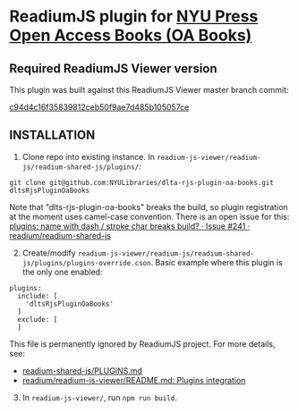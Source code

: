 ReadiumJS plugin for [NYU Press Open Access Books (OA Books)](http://openaccessbooks.nyupress.org/)
=============================================================

## Required ReadiumJS Viewer version

This plugin was built against this ReadiumJS Viewer master branch commit:

[c94d4c16f35839812ceb50f9ae7d485b105057ce](https://github.com/readium/readium-js-viewer/commit/c94d4c16f35839812ceb50f9ae7d485b105057ce)

## INSTALLATION

1) Clone repo into existing instance.  In `readium-js-viewer/readium-js/readium-shared-js/plugins/`:

```Shell
git clone git@github.com:NYULibraries/dlta-rjs-plugin-oa-books.git dltsRjsPluginOaBooks
```

Note that "dlts-rjs-plugin-oa-books" breaks the build, so plugin registration at
the moment uses camel-case convention.  There is an open issue for this:
[
   plugins: name with dash / stroke char breaks build? · Issue #241 · readium/readium-shared-js
](https://github.com/readium/readium-shared-js/issues/241)


2) Create/modify `readium-js-viewer/readium-js/readium-shared-js/plugins/plugins-override.cson`.  Basic example where this plugin is the only one enabled:

```
plugins:
  include: [
    'dltsRjsPluginOaBooks'
  ]
  exclude: [
  ]
```

This file is permanently ignored by ReadiumJS project.  For more details, see:
* [readium-shared-js/PLUGINS.md](https://github.com/readium/readium-shared-js/blob/master/PLUGINS.md)
* [readium/readium-js-viewer/README.md: Plugins integration](https://github.com/readium/readium-js-viewer/blob/master/README.md)

3) In `readium-js-viewer/`, run `npm run build`.


